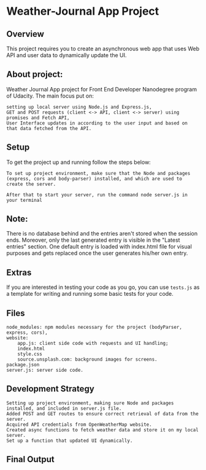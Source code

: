 # Weather-Journal App Project

## Overview
This project requires you to create an asynchronous web app that uses Web API and user data to dynamically update the UI. 

## About project:
Weather Journal App project for Front End Developer Nanodegree program of Udacity. The main focus put on:

    setting up local server using Node.js and Express.js,
    GET and POST requests (client <-> API, client <-> server) using promises and Fetch API,
    User Interface updates in according to the user input and based on that data fetched from the API.

## Setup

To get the project up and running follow the steps below:

    To set up project environment, make sure that the Node and packages (express, cors and body-parser) installed, and which are used to create the server.

    After that to start your server, run the command node server.js in your terminal

## Note:

There is no database behind and the entries aren't stored when the session ends. Moreover, only the last generated entry is visible in the "Latest entries" section. One default entry is loaded with index.html file for visual purposes and gets replaced once the user generates his/her own entry.

## Extras
If you are interested in testing your code as you go, you can use `tests.js` as a template for writing and running some basic tests for your code.


## Files

    node_modules: npm modules necessary for the project (bodyParser, express, cors),
    website:
        app.js: client side code with requests and UI handling;
        index.html
        style.css
        source.unsplash.com: background images for screens.
    package.json
    server.js: server side code.

## Development Strategy

    Setting up project environment, making sure Node and packages installed, and included in server.js file.
    Added POST and GET routes to ensure correct retrieval of data from the server.
    Acquired API credentials from OpenWeatherMap website.
    Created async functions to fetch weather data and store it on my local server.
    Set up a function that updated UI dynamically.
## Final Output

